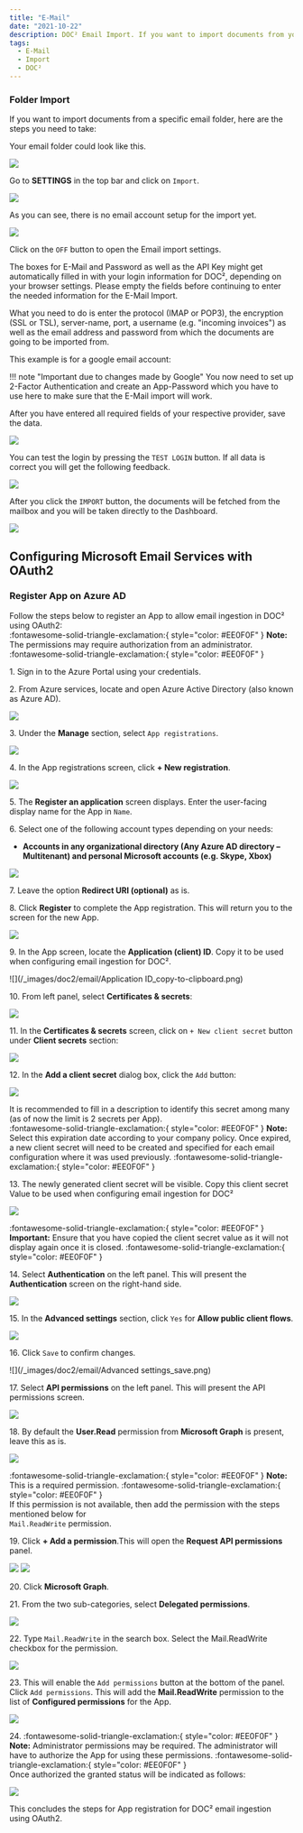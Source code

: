 ```yaml
---
title: "E-Mail"
date: "2021-10-22"
description: DOC² Email Import. If you want to import documents from your email inbox automatically, here are the steps you need to take.
tags:
  - E-Mail
  - Import
  - DOC²
---
```


### Folder Import

If you want to import documents from a specific email folder, here are the steps you need to take:

Your email folder could look like this.

![](/_images/doc2/email/AllImportOptions_Email_Folder.png)


Go to **SETTINGS** in the top bar and click on `Import`.

![](/_images/doc2/email/AllImportOptions_Email_1.png)

As you can see, there is no email account setup for the import yet.

![](/_images/doc2/email/AllImportOptions_Email_2.png)

Click on the `OFF` button to open the Email import settings.

The boxes for E-Mail and Password as well as the API Key might get automatically filled in with your login information for DOC², depending on your browser settings. Please empty the fields before continuing to enter the needed information for the E-Mail Import.

What you need to do is enter the protocol (IMAP or POP3), the encryption (SSL or TSL), server-name, port, a username (e.g. "incoming invoices") as well as the email address and password from which the documents are going to be imported from.

This example is for a google email account:

!!! note "Important due to changes made by Google"
		You now need to set up 2-Factor Authentication and create an App-Password which you have to use here to make sure that the E-Mail import will work.

After you have entered all required fields of your respective provider, save the data.

![](/_images/doc2/email/AllImportOptions_Email_3.png)

You can test the login by pressing the `TEST LOGIN` button. If all data is correct you will get the following feedback.

![](/_images/doc2/email/AllImportOptions_Email_4.png)


After you click the `IMPORT` button, the documents will be fetched from the mailbox and you will be taken directly to the Dashboard.

![](/_images/doc2/email/AllImportOptions_Email_6.png)


<!-- If you have made the right decision to also use our [Workflow² APP](https://docs.polydocs.io/workflow/), you will find the corresponding workflows [here](https://docs.polydocs.io/example/gmail-import/) to automatically import your documents from your e-mail inbox to DOC². -->




## Configuring Microsoft Email Services with OAuth2

### Register App on Azure AD

Follow the steps below to register an App to allow email ingestion in DOC² using OAuth2:<br>
:fontawesome-solid-triangle-exclamation:{ style="color: #EE0F0F" }
**Note:** The permissions may require authorization from an administrator.
:fontawesome-solid-triangle-exclamation:{ style="color: #EE0F0F" }

1\. Sign in to the Azure Portal using your credentials.



2\. From Azure services, locate and open Azure Active Directory (also known as Azure AD).

![](/_images/doc2/email/Azure-Active-Directory.png)



3\. Under the **Manage** section, select `App registrations`.

![](/_images/doc2/email/App-registrations.png)



4\. In the App registrations screen, click **+ New registration**.

![](/_images/doc2/email/App_new-registration.png)



5\. The **Register an application** screen displays. Enter the user-facing display name for the App in `Name`.



6\. Select one of the following account types depending on your needs:

 - **Accounts in any organizational directory (Any Azure AD directory – Multitenant) and personal Microsoft accounts (e.g. Skype, Xbox)**

![](/_images/doc2/email/Register-an-application-screen.png)



7\. Leave the option **Redirect URI (optional)** as is.



8\. Click **Register** to complete the App registration. This will return you to the screen for the new App.

![](/_images/doc2/email/Register.png)



9\. In the App screen, locate the **Application (client) ID**. Copy it to be used when configuring email ingestion for DOC².

![](/_images/doc2/email/Application ID_copy-to-clipboard.png)



10\. From left panel, select **Certificates & secrets**:

![](/_images/doc2/email/Certificates-and-secrets.png)



11\. In the **Certificates & secrets** screen, click on `+ New client secret` button under **Client secrets** section:

![](/_images/doc2/email/New-client-secret.png)



12\. In the **Add a client secret** dialog box, click the `Add` button:

![](/_images/doc2/email/Add-a-client-secret_validity.png)

It is recommended to fill in a description to identify this secret among many (as of now the limit is 2 secrets per App).<br>
:fontawesome-solid-triangle-exclamation:{ style="color: #EE0F0F" }
**Note:** Select this expiration date according to your company policy. Once expired, a new client secret will need to be created and specified for each email configuration where it was used previously.
:fontawesome-solid-triangle-exclamation:{ style="color: #EE0F0F" }



13\. The newly generated client secret will be visible. Copy this client secret Value to be used when configuring email ingestion for DOC² 

![](/_images/doc2/email/client-secrets_value.png)

:fontawesome-solid-triangle-exclamation:{ style="color: #EE0F0F" }
**Important:** Ensure that you have copied the client secret value as it will not display again once it is closed.
:fontawesome-solid-triangle-exclamation:{ style="color: #EE0F0F" }



14\. Select **Authentication** on the left panel. This will present the **Authentication** screen on the right-hand side.

![](/_images/doc2/email/Authentication.png)



15\. In the **Advanced settings** section, click `Yes` for **Allow public client flows**.

![](/_images/doc2/email/Allow-public-client-flows.png)



16\. Click `Save` to confirm changes.

![](/_images/doc2/email/Advanced settings_save.png)



17\. Select **API permissions** on the left panel. This will present the API permissions screen.

![](/_images/doc2/email/API-permissions.png)



18\. By default the **User.Read** permission from **Microsoft Graph** is present, leave this as is.

![](/_images/doc2/email/API-permissions-name-user-read.png)

 :fontawesome-solid-triangle-exclamation:{ style="color: #EE0F0F" }
 **Note:** This is a required permission. 
 :fontawesome-solid-triangle-exclamation:{ style="color: #EE0F0F" }<br>
 If this permission is not available, then add the permission with the steps mentioned below for <br> `Mail.ReadWrite` permission.



 19\. Click **+ Add a permission**.This will open the **Request API permissions** panel.

![](/_images/doc2/email/Add-a-permission.png)
![](/_images/doc2/email/Microsoft-Graph.png)



20\. Click **Microsoft Graph**.



21\. From the two sub-categories, select **Delegated permissions**.
 
![](/_images/doc2/email/Delegated-permissions.png)



22\. Type `Mail.ReadWrite` in the search box. Select the Mail.ReadWrite checkbox for the permission.

![](/_images/doc2/email/Mail.ReadWrite_1.png)



23\. This will enable the `Add permissions` button at the bottom of the panel. Click `Add permissions`. This will add the **Mail.ReadWrite** permission to the list of **Configured permissions** for the App.

![](/_images/doc2/email/Mail.ReadWrite_2.png)



24\. :fontawesome-solid-triangle-exclamation:{ style="color: #EE0F0F" }
**Note:** Administrator permissions may be required. The administrator will have to authorize the App for using these permissions. 
:fontawesome-solid-triangle-exclamation:{ style="color: #EE0F0F" }<br>
Once authorized the granted status will be indicated as follows:

![](/_images/doc2/email/Configured-permissions.png)

This concludes the steps for App registration for DOC²  email ingestion using OAuth2.

